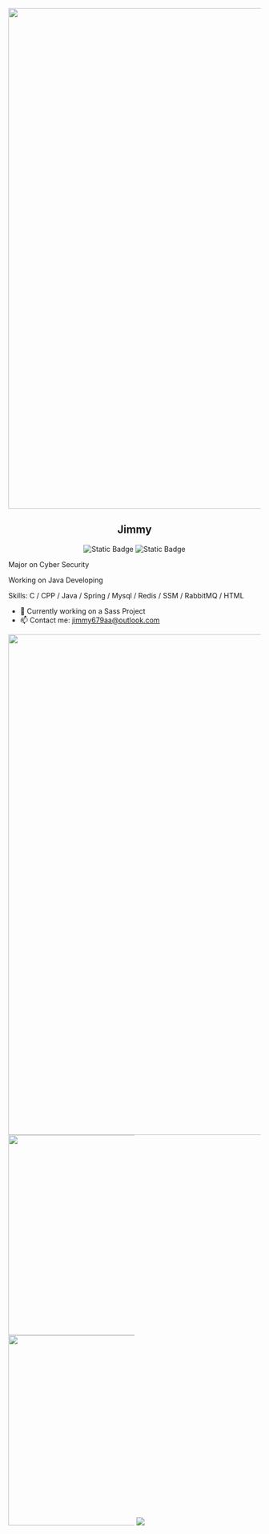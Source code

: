 <p align="center">
  <img width="1000" src="https://typora11aa.oss-cn-beijing.aliyuncs.com/Snipaste_2024-01-30_14-33-55.png" />
  <h2 align="center">
 Jimmy
  </h2>
  <p align="center">
    <img alt="Static Badge" src="https://img.shields.io/badge/School-TYUT-green?color=hex">
    <img alt="Static Badge" src="https://img.shields.io/badge/All_Stars-1-green?color=yellow">
  </p>
</p>

Major on Cyber Security

Working on Java Developing

Skills: C / CPP / Java / Spring / Mysql / Redis / SSM / RabbitMQ / HTML

- 🔭 Currently working on a Sass Project  
- 📫 Contact me: jimmy679aa@outlook.com

<p>
  <img style="width: 1000px;height: auto;max-height:100%;max-width:100%;" src="https://github-profile-trophy.vercel.app/?username=jimmy679&rank=A,B,C"/>
  <img style="width: 400px;height: auto;max-height:50%;max-width:50%;" src="https://streak-stats.demolab.com/?user=jimmy679"/>
  <img style="width: 380px;height: auto;max-height:50%;max-width:50%;" src="https://github-readme-stats.vercel.app/api?username=jimmy679&count_private=true&show_icons=true"/>
  <img src="https://github-readme-stats.vercel.app/api/top-langs/?username=jimmy679&layout=donut-vertical"/>
</p>

